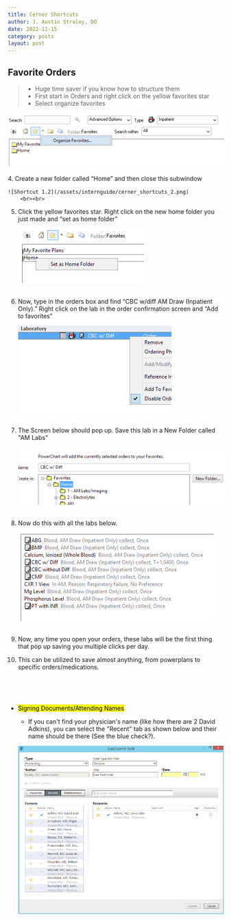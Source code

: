 ```yaml
---
title: Cerner Shortcuts
author: J. Austin Straley, DO
date: 2022-11-15
category: posts
layout: post
---
```


## Favorite Orders

> - Huge time saver if you know how to structure them<br>
> - First start in Orders and right click on the yellow favorites star<br>
> - Select organize favorites <br>

![Shortcut 1.1](/assets/internguide/cerner_shortcuts_1.png)
        <br><br>
4. Create a new folder called “Home” and then close this subwindow <br>

    ![Shortcut 1.2](/assets/internguide/cerner_shortcuts_2.png)
        <br><br>
5. Click the yellow favorites star. Right click on the new home folder you just made and “set as home folder”<br>

    ![Shortcut 1.3](/assets/internguide/cerner_shortcuts_3.png)
        <br><br>
6. Now, type in the orders box and find “CBC w/diff AM Draw (Inpatient Only).” Right click on the lab in the order confirmation screen and “Add to favorites”<br>

    ![Shortcut 1.4](/assets/internguide/cerner_shortcuts_4.png)
        <br><br>
7. The Screen below should pop up. Save this lab in a New Folder called "AM Labs"<br>

    ![Shortcut 1.5](/assets/internguide/cerner_shortcuts_5.png)
        <br><br>
8. Now do this with all the labs below.<br>

    ![Shortcut 1.6](/assets/internguide/cerner_shortcuts_6.png)
        <br><br>
 9. Now, any time you open your orders, these labs will be the first thing that pop up saving you multiple clicks per day.<br>
 10. This can be utilized to save almost anything, from powerplans to specific orders/medications.
<br>
<br>
<br>

- <mark>Signing Documents/Attending Names</mark>
    - If you can't find your physician's name (like how there are 2 David Adkins), you can select the "Recent" tab as shown below and their name should be there (See the blue check?). <br>

    ![Shortcut 1.7](/assets/internguide/cerner_shortcuts_7.png)
        <br><br>
